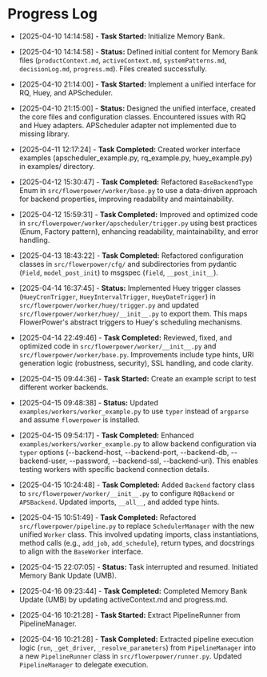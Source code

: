 # Progress Log

*   [2025-04-10 14:14:58] - **Task Started:** Initialize Memory Bank.
*   [2025-04-10 14:14:58] - **Status:** Defined initial content for Memory Bank files (`productContext.md`, `activeContext.md`, `systemPatterns.md`, `decisionLog.md`, `progress.md`). Files created successfully.

*   [2025-04-10 21:14:00] - **Task Started:** Implement a unified interface for RQ, Huey, and APScheduler.
*   [2025-04-10 21:15:00] - **Status:** Designed the unified interface, created the core files and configuration classes. Encountered issues with RQ and Huey adapters. APScheduler adapter not implemented due to missing library.
*   [2025-04-11 12:17:24] - **Task Completed:** Created worker interface examples (apscheduler_example.py, rq_example.py, huey_example.py) in examples/ directory.
*   [2025-04-12 15:30:47] - **Task Completed:** Refactored `BaseBackendType` Enum in `src/flowerpower/worker/base.py` to use a data-driven approach for backend properties, improving readability and maintainability.
*   [2025-04-12 15:59:31] - **Task Completed:** Improved and optimized code in `src/flowerpower/worker/apscheduler/trigger.py` using best practices (Enum, Factory pattern), enhancing readability, maintainability, and error handling.
*   [2025-04-13 18:43:22] - **Task Completed:** Refactored configuration classes in `src/flowerpower/cfg/` and subdirectories from pydantic (`Field`, `model_post_init`) to msgspec (`field`, `__post_init__`).
*   [2025-04-14 16:37:45] - **Status:** Implemented Huey trigger classes (`HueyCronTrigger`, `HueyIntervalTrigger`, `HueyDateTrigger`) in `src/flowerpower/worker/huey/trigger.py` and updated `src/flowerpower/worker/huey/__init__.py` to export them. This maps FlowerPower's abstract triggers to Huey's scheduling mechanisms.
*   [2025-04-14 22:49:46] - **Task Completed:** Reviewed, fixed, and optimized code in `src/flowerpower/worker/__init__.py` and `src/flowerpower/worker/base.py`. Improvements include type hints, URI generation logic (robustness, security), SSL handling, and code clarity.
*   [2025-04-15 09:44:36] - **Task Started:** Create an example script to test different worker backends.
*   [2025-04-15 09:48:38] - **Status:** Updated `examples/workers/worker_example.py` to use `typer` instead of `argparse` and assume `flowerpower` is installed.
*   [2025-04-15 09:54:17] - **Task Completed:** Enhanced `examples/workers/worker_example.py` to allow backend configuration via `typer` options (--backend-host, --backend-port, --backend-db, --backend-user, --password, --backend-ssl, --backend-uri). This enables testing workers with specific backend connection details.

*   [2025-04-15 10:24:48] - **Task Completed:** Added `Backend` factory class to `src/flowerpower/worker/__init__.py` to configure `RQBackend` or `APSBackend`. Updated imports, `__all__`, and added type hints.
*   [2025-04-15 10:51:49] - **Task Completed:** Refactored `src/flowerpower/pipeline.py` to replace `SchedulerManager` with the new unified `Worker` class. This involved updating imports, class instantiations, method calls (e.g., `add_job`, `add_schedule`), return types, and docstrings to align with the `BaseWorker` interface.
*   [2025-04-15 22:07:05] - **Status:** Task interrupted and resumed. Initiated Memory Bank Update (UMB).
*   [2025-04-16 09:23:44] - **Task Completed:** Completed Memory Bank Update (UMB) by updating activeContext.md and progress.md.
*   [2025-04-16 10:21:28] - **Task Started:** Extract PipelineRunner from PipelineManager.
*   [2025-04-16 10:21:28] - **Task Completed:** Extracted pipeline execution logic (`run`, `_get_driver`, `_resolve_parameters`) from `PipelineManager` into a new `PipelineRunner` class in `src/flowerpower/runner.py`. Updated `PipelineManager` to delegate execution.